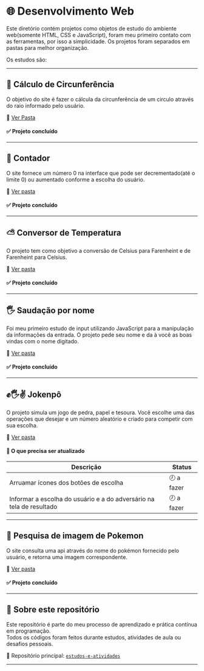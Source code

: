 # 🌐 Desenvolvimento Web

Este diretório contém projetos como objetos de estudo do ambiente web(somente HTML, CSS e JavaScript), foram meu primeiro contato com as ferramentas, por isso a simplicidade. Os projetos foram separados em pastas para melhor organização.

Os estudos são:

---

## 📐 Cálculo de Circunferência

O objetivo do site é fazer o cálcula da circunferência de um circulo através do raio informado pelo usuário.

📁 [Ver Pasta](./calculo-circunferencia)

<h4>✅ Projeto concluído</h4>

---

## 📕 Contador

O site fornece um número 0 na interface que pode ser decrementado(até o limite 0) ou aumentado conforme a escolha do usuário.

📁 [Ver pasta](./contador)

<h4>✅ Projeto concluído</h4>

---

## ⛅ Conversor de Temperatura

O projeto tem como objetivo a conversão de Celsius para Farenheint e de Farenheint para Celsius.

📁 [Ver pasta](./conversor-temperatura)

<h4>✅ Projeto concluído</h4>

---

## 🖐 Saudação por nome

Foi meu primeiro estudo de input utilizando JavaScript para a manipulação da informações da entrada. O projeto pede seu nome e da à você as boas vindas com o nome digitado.

📁 [Ver pasta](./input)

<h4>✅ Projeto concluído</h4>

---

## ✊🖐✌ Jokenpô

O projeto simula um jogo de pedra, papel e tesoura. Você escolhe uma das operações que desejar e um número aleatório e criado para competir com sua escolha.

📁 [Ver pasta](./jokenpo)


<h4>🎯 O que precisa ser atualizado</h4>

|    Descrição            | Status       |
|-------------------------|--------------|
| Arruamar ícones dos botões de escolha|  🕗 a fazer |
| Informar a escolha do usuário e a do adversário na tela de resultado|  🕗 a fazer |

---

## 🔎 Pesquisa de imagem de Pokemon

O site consulta uma api através do nome do pokémon fornecido pelo usuário, e retorna uma imagem correspondente. 

📁 [Ver pasta](./pokemon-api)

<h4>✅ Projeto concluído</h4>

---

## 📝 Sobre este repositório

Este repositório é parte do meu processo de aprendizado e prática contínua em programação.  
Todos os códigos foram feitos durante estudos, atividades de aula ou desafios pessoais.

📌 Repositório principal: [`estudos-e-atividades`](https://github.com/Guh-Santosz/estudos-e-atividades)

---

